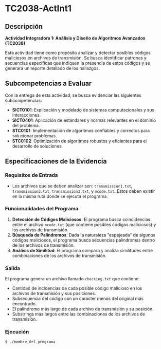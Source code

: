 # TC2038-ActInt1

## Descripción

**Actividad Integradora 1: Análisis y Diseño de Algoritmos Avanzados (TC2038)**

Esta actividad tiene como propósito analizar y detectar posibles códigos maliciosos en archivos de transmisión. Se busca identificar patrones y secuencias específicas que indiquen la presencia de estos códigos y se generará un reporte detallado de los hallazgos.

## Subcompetencias a Evaluar

Con la entrega de esta actividad, se busca evidenciar las siguientes subcompetencias:

- **SICT0101**: Explicación y modelado de sistemas computacionales y sus interacciones.
- **SICT0401**: Aplicación de estándares y normas relevantes en el dominio del problema.
- **STC0101**: Implementación de algoritmos confiables y correctos para solucionar problemas.
- **STC0102**: Optimización de algoritmos robustos y eficientes para el desarrollo de soluciones.

## Especificaciones de la Evidencia

### Requisitos de Entrada

- Los archivos que se deben analizar son: `transmission1.txt`, `transmission2.txt`, `transmission3.txt`, y `mcode.txt`. Estos deben existir en la misma ruta donde se ejecuta el programa.

### Funcionalidades del Programa

1. **Detección de Códigos Maliciosos**: El programa busca coincidencias entre el archivo `mcode.txt` (que contiene posibles códigos maliciosos) y los archivos de transmisión.
2. **Búsqueda de Palíndromos**: Dada la naturaleza "espejeada" de algunos códigos maliciosos, el programa busca secuencias palíndromas dentro de los archivos de transmisión.
3. **Análisis de Similitud**: El programa compara y analiza similitudes entre combinaciones de los archivos de transmisión.

### Salida

El programa genera un archivo llamado `checking.txt` que contiene:
- Cantidad de incidencias de cada posible código malicioso en los archivos de transmisión y sus posiciones.
- Subsecuencia del código con un caracter menos del original más encontrado.
- El palíndromo más largo de cada archivo de transmisión y su posición.
- Substrings más largos entre las combinaciones de los archivos de transmisión.

### Ejecución

```bash
$ ./nombre_del_programa

